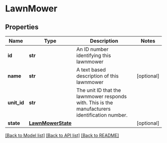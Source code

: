 # LawnMower

## Properties
Name | Type | Description | Notes
------------ | ------------- | ------------- | -------------
**id** | **str** | An ID number identifying this lawnmower | 
**name** | **str** | A text based description of this lawnmower | [optional] 
**unit_id** | **str** | The unit ID that the lawnmower responds with.  This is the manufacturers identification number. | 
**state** | [**LawnMowerState**](LawnMowerState.md) |  | [optional] 

[[Back to Model list]](../README.md#documentation-for-models) [[Back to API list]](../README.md#documentation-for-api-endpoints) [[Back to README]](../README.md)

